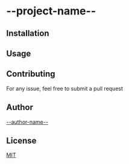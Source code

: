 # --project-name--

## Installation

## Usage

## Contributing

For any issue, feel free to submit a pull request

## Author

[--author-name--]()

## License

[MIT]()
